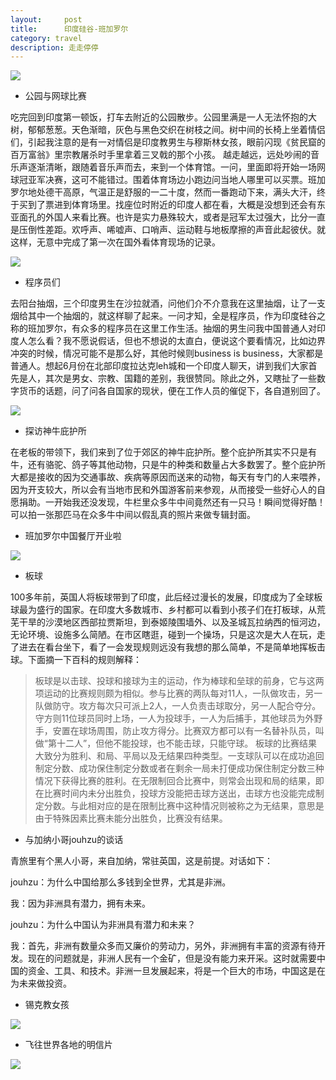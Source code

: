 ```yaml
---
layout:     post
title:      印度硅谷-班加罗尔
category: travel
description: 走走停停
---
```


![](https://ae01.alicdn.com/kf/H1a691d06c2164c918e4826e779089001s.jpg)

 - 公园与网球比赛

吃完回到印度第一顿饭，打车去附近的公园散步。公园里满是一人无法怀抱的大树，郁郁葱葱。天色渐暗，灰色与黑色交织在树枝之间。树中间的长椅上坐着情侣们，引起我注意的是有一对情侣是印度教男生与穆斯林女孩，眼前闪现《贫民窟的百万富翁》里宗教屠杀时手里拿着三叉戟的那个小孩。
越走越远，远处吵闹的音乐声逐渐清晰，跟随着音乐声而去，来到一个体育馆。一问，里面即将开始一场网球冠亚军决赛，这可不能错过。围着体育场边小跑边问当地人哪里可以买票。班加罗尔地处德干高原，气温正是舒服的一二十度，然而一番跑动下来，满头大汗，终于买到了票进到体育场里。找座位时附近的印度人都在看，大概是没想到还会有东亚面孔的外国人来看比赛。也许是实力悬殊较大，或者是冠军太过强大，比分一直是压倒性差距。欢呼声、唏嘘声、口哨声、运动鞋与地板摩擦的声音此起彼伏。就这样，无意中完成了第一次在国外看体育现场的记录。

![](https://ae01.alicdn.com/kf/H04393b8a6470406482c03591b8579007T.jpg)

 - 程序员们

去阳台抽烟，三个印度男生在沙拉就酒，问他们介不介意我在这里抽烟，让了一支烟给其中一个抽烟的，就这样聊了起来。一问才知，全是程序员，作为印度硅谷之称的班加罗尔，有众多的程序员在这里工作生活。抽烟的男生问我中国普通人对印度人怎么看？我不愿说假话，但也不想说的太直白，便说这个要看情况，比如边界冲突的时候，情况可能不是那么好，其他时候则business is business，大家都是普通人。想起6月份在北部印度拉达克leh城和一个印度人聊天，讲到我们大家首先是人，其次是男女、宗教、国籍的差别，我很赞同。除此之外，又瞎扯了一些数字货币的话题，问了问各自国家的现状，便在工作人员的催促下，各自道别回了。

![](https://ae01.alicdn.com/kf/Hd9e58eabecf44f00b7b9eab06dbc26913.jpg)

 - 探访神牛庇护所

在老板的带领下，我们来到了位于郊区的神牛庇护所。整个庇护所其实不只是有牛，还有骆驼、鸽子等其他动物，只是牛的种类和数量占大多数罢了。整个庇护所大都是接收的因为交通事故、疾病等原因而送来的动物，每天有专门的人来喂养，因为开支较大，所以会有当地市民和外国游客前来参观，从而接受一些好心人的自愿捐助。一开始我还没发现，牛栏里众多牛中间竟然还有一只马！瞬间觉得好酷！可以拍一张那匹马在众多牛中间以假乱真的照片来做专辑封面。

 - 班加罗尔中国餐厅开业啦

![](https://ae01.alicdn.com/kf/H7107f316b61849e1bdf4a34252dc1a36w.jpg)

 - 板球

100多年前，英国人将板球带到了印度，此后经过漫长的发展，印度成为了全球板球最为盛行的国家。在印度大多数城市、乡村都可以看到小孩子们在打板球，从荒芜干旱的沙漠地区西部拉贾斯坦，到泰姬陵围墙外、以及圣城瓦拉纳西的恒河边，无论环境、设施多么简陋。在市区瞎逛，碰到一个操场，只是这次是大人在玩，走了进去在看台坐下，看了一会发现规则远没有我想的那么简单，不是简单地挥板击球。下面摘一下百科的规则解释：

>板球是以击球、投球和接球为主的运动，作为棒球和垒球的前身，它与这两项运动的比赛规则颇为相似。参与比赛的两队每对11人，一队做攻击，另一队做防守。攻方每次只可派上2人，一人负责击球取分，另一人配合夺分。守方则11位球员同时上场，一人为投球手，一人为后捕手，其他球员为外野手，安置在球场周围，防止攻方得分。比赛双方都可以有一名替补队员，叫做“第十二人”，但他不能投球，也不能击球，只能守球。 板球的比赛结果大致分为胜利、和局、平局以及无结果四种类型。一支球队可以在成功追回制定分数、成功保住制定分数或者在剩余一局未打便成功保住制定分数三种情况下获得比赛的胜利。在无限制回合比赛中，则常会出现和局的结果，即在比赛时间内未分出胜负，投球方没能把击球方送出，击球方也没能完成制定分数。与此相对应的是在限制比赛中这种情况则被称之为无结果，意思是由于特殊因素比赛未能分出胜负，比赛没有结果。

 - 与加纳小哥jouhzu的谈话

青旅里有个黑人小哥，来自加纳，常驻英国，这是前提。对话如下：

jouhzu：为什么中国给那么多钱到全世界，尤其是非洲。

我：因为非洲具有潜力，拥有未来。

jouhzu：为什么中国认为非洲具有潜力和未来？

我：首先，非洲有数量众多而又廉价的劳动力，另外，非洲拥有丰富的资源有待开发。现在的问题就是，非洲人民有一个金矿，但是没有能力来开采。这时就需要中国的资金、工具、和技术。非洲一旦发展起来，将是一个巨大的市场，中国这是在为未来做投资。

 - 锡克教女孩

![](https://ae01.alicdn.com/kf/Haf5f8544eef244e9bcbce17d101c11f6v.jpg)

 - 飞往世界各地的明信片

![](https://ae01.alicdn.com/kf/H24a9c9e3ef7b4ed59ce8218f5eeb1b1au.jpg)




